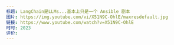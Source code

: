 ```yaml
---
标题: LangChain是LLMs...基本上只是一个 Ansible 剧本
图片: https://img.youtube.com/vi/X51N9C-OhlE/maxresdefault.jpg
链接: https://www.youtube.com/watch?v=X51N9C-OhlE
时时: 2023
评价:
---
```


